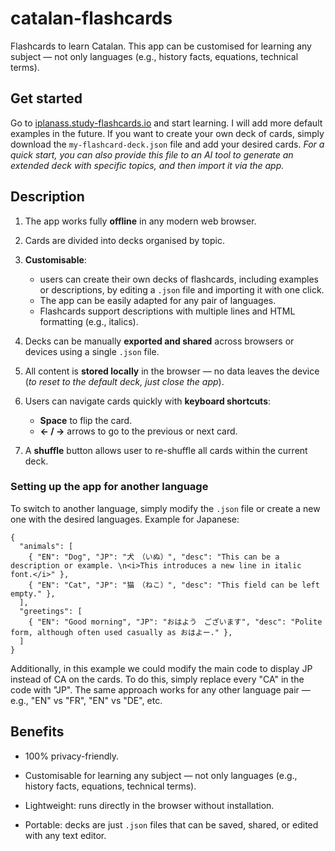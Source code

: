 # catalan-flashcards
Flashcards to learn Catalan. This app can be customised for learning any subject — not only languages (e.g., history facts, equations, technical terms).

## Get started
Go to [iplanass.study-flashcards.io](https://iplanass.github.io/study-flashcards/) and start learning. I will add more default examples in the future. If you want to create your own deck of cards, simply download the `my-flashcard-deck.json` file and add your desired cards. _For a quick start, you can also provide this file to an AI tool to generate an extended deck with specific topics, and then import it via the app._

## Description
1. The app works fully **offline** in any modern web browser.

2. Cards are divided into decks organised by topic.

3. **Customisable**:
     - users can create their own decks of flashcards, including examples or descriptions, by editing a `.json` file and importing it with one click.
     - The app can be easily adapted for any pair of languages.
     - Flashcards support descriptions with multiple lines and HTML formatting (e.g., italics).
4. Decks can be manually **exported and shared** across browsers or devices using a single `.json` file.

5. All content is **stored locally** in the browser — no data leaves the device (_to reset to the default deck, just close the app_).

6. Users can navigate cards quickly with **keyboard shortcuts**:
    - **Space** to flip the card.
    - **← / →** arrows to go to the previous or next card.

7. A **shuffle** button allows user to re-shuffle all cards within the current deck.


### Setting up the app for another language

To switch to another language, simply modify the `.json` file or create a new one with the desired languages. Example for Japanese:

```
{
  "animals": [
    { "EN": "Dog", "JP": "犬　（いぬ）", "desc": "This can be a description or example. \n<i>This introduces a new line in italic font.</i>" },
    { "EN": "Cat", "JP": "猫　（ねこ）", "desc": "This field can be left empty." },
  ],
  "greetings": [
    { "EN": "Good morning", "JP": "おはよう　ございます", "desc": "Polite form, although often used casually as おはよー." },
  ]
}

```
Additionally, in this example we could modify the main code to display JP instead of CA on the cards. To do this, simply replace every "CA" in the code with "JP".
The same approach works for any other language pair — e.g., "EN" vs "FR", "EN" vs "DE", etc.


## Benefits
- 100% privacy-friendly.

- Customisable for learning any subject — not only languages (e.g., history facts, equations, technical terms).

- Lightweight: runs directly in the browser without installation.

- Portable: decks are just `.json` files that can be saved, shared, or edited with any text editor.

